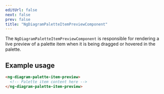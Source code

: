 ```yaml
---
editUrl: false
next: false
prev: false
title: "NgDiagramPaletteItemPreviewComponent"
---
```


The `NgDiagramPaletteItemPreviewComponent` is responsible for rendering a live preview of a palette item
when it is being dragged or hovered in the palette.

## Example usage
```html
<ng-diagram-palette-item-preview>
  <!-- Palette item content here -->
</ng-diagram-palette-item-preview>
```
